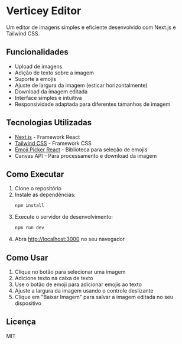 # Verticey Editor

Um editor de imagens simples e eficiente desenvolvido com Next.js e Tailwind CSS.

## Funcionalidades

- Upload de imagens
- Adição de texto sobre a imagem
- Suporte a emojis
- Ajuste de largura da imagem (esticar horizontalmente)
- Download da imagem editada
- Interface simples e intuitiva
- Responsividade adaptada para diferentes tamanhos de imagem

## Tecnologias Utilizadas

- [Next.js](https://nextjs.org/) - Framework React
- [Tailwind CSS](https://tailwindcss.com/) - Framework CSS
- [Emoji Picker React](https://www.npmjs.com/package/emoji-picker-react) - Biblioteca para seleção de emojis
- Canvas API - Para processamento e download da imagem

## Como Executar

1. Clone o repositório
2. Instale as dependências:
   ```bash
   npm install
   ```
3. Execute o servidor de desenvolvimento:
   ```bash
   npm run dev
   ```
4. Abra [http://localhost:3000](http://localhost:3000) no seu navegador

## Como Usar

1. Clique no botão para selecionar uma imagem
2. Adicione texto na caixa de texto
3. Use o botão de emoji para adicionar emojis ao texto
4. Ajuste a largura da imagem usando o controle deslizante
5. Clique em "Baixar Imagem" para salvar a imagem editada no seu dispositivo

## Licença

MIT
